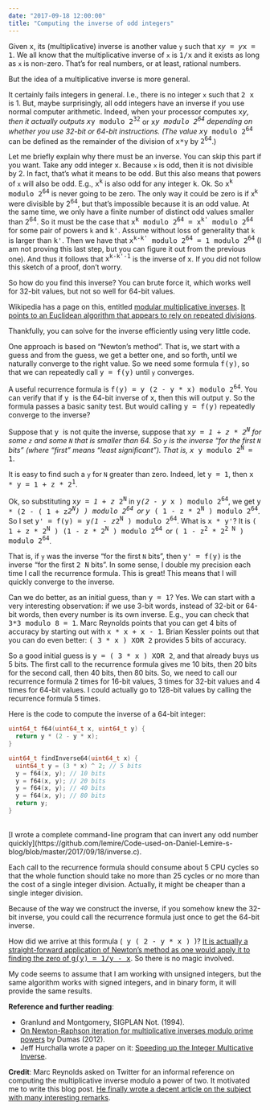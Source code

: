 ```yaml
---
date: "2017-09-18 12:00:00"
title: "Computing the inverse of odd integers"
---
```




Given <tt>x</tt>, its (multiplicative) inverse is another value `y` such that <tt>x<tt>*</tt>y = y<tt>*</tt>x = 1</tt>. We all know that the multiplicative inverse of `x` is <tt>1/x</tt> and it exists as long as `x` is non-zero. That&rsquo;s for real numbers, or at least, rational numbers.

But the idea of a multiplicative inverse is more general.

It certainly fails integers in general. I.e., there is no integer `x` such that <tt> 2 x </tt> is 1. But, maybe surprisingly, all odd integers have an inverse if you use normal computer arithmetic. Indeed, when your processor computes <tt>x<tt>*</tt>y</tt>, then it actually outputs <tt>x<tt>*</tt>y modulo 2<sup>32</sup></tt> or <tt>x<tt>*</tt>y modulo 2<sup>64</sup></tt> depending on whether you use 32-bit or 64-bit instructions. (The value <tt>x<tt>*</tt>y modulo 2<sup>64</sup></tt> can be defined as the remainder of the division of <tt>x<tt>*</tt>y</tt> by <tt>2<sup>64</sup></tt>.)

Let me briefly explain why there must be an inverse. You can skip this part if you want. Take any odd integer <tt>x</tt>. Because `x` is odd, then it is not divisible by 2. In fact, that&rsquo;s what it means to be odd. But this also means that powers of `x` will also be odd. E.g., <tt>x<sup>k</sup></tt> is also odd for any integer <tt>k</tt>. Ok. So <tt>x<sup>k</sup> modulo 2<sup>64</sup></tt> is never going to be zero. The only way it could be zero is if x<sup>k</sup> were divisible by 2<sup>64</sup>, but that&rsquo;s impossible because it is an odd value. At the same time, we only have a finite number of distinct odd values smaller than 2<sup>64</sup>. So it must be the case that <tt>x<sup>k</sup> modulo 2<sup>64</sup> = <tt>x<sup>k'</sup> modulo 2<sup>64</sup></tt></tt> for some pair of powers `k` and <tt>k'</tt>. Assume without loss of generality that `k` is larger than <tt>k'</tt>. Then we have that <tt>x<sup>k-k'</sup> modulo 2<sup>64</sup> = 1 modulo 2<sup>64</sup></tt> (I am not proving this last step, but you can figure it out from the previous one). And thus it follows that <tt>x<sup>k-k'-1</sup></tt> is the inverse of <tt>x</tt>. If you did not follow this sketch of a proof, don&rsquo;t worry.

So how do you find this inverse? You can brute force it, which works well for 32-bit values, but not so well for 64-bit values.

Wikipedia has a page on this, entitled [modular multiplicative inverses](https://en.wikipedia.org/wiki/Modular_multiplicative_inverse). [It points to an Euclidean algorithm that appears to rely on repeated divisions](https://en.wikipedia.org/wiki/Extended_Euclidean_algorithm#Computing_multiplicative_inverses_in_modular_structures).

Thankfully, you can solve for the inverse efficiently using very little code.

One approach is based on &ldquo;Newton&rsquo;s method&rdquo;. That is, we start with a guess and from the guess, we get a better one, and so forth, until we naturally converge to the right value. So we need some formula <tt>f(y)</tt>, so that we can repeatedly call <tt>y = f(y)</tt> until `y` converges.

A useful recurrence formula is <tt>f(y) = y (2 - y <tt>* </tt>x) modulo 2<sup>64</sup></tt>. You can verify that if <tt> y </tt> is the 64-bit inverse of <tt>x</tt>, then this will output <tt>y</tt>. So the formula passes a basic sanity test. But would calling <tt>y = f(y)</tt> repeatedly converge to the inverse?

Suppose that <tt> y </tt> is not quite the inverse, suppose that <tt> x*y = 1 + z * 2<sup>N</sup></tt> for some `z` and some `N` that is smaller than 64. So `y` is the inverse &ldquo;for the first `N` bits&rdquo; (where &ldquo;first&rdquo; means &ldquo;least significant&rdquo;). That is, <tt> x <tt>* </tt>y modulo 2<sup>N</sup> = 1</tt>.

It is easy to find such a `y` for `N` greater than zero. Indeed, let <tt>y = 1</tt>, then <tt> x <tt>* </tt>y = 1 + z <tt>* </tt>2<sup>1</sup></tt>.

Ok, so substituting <tt> x<tt>*</tt>y = 1 + z <tt>* </tt>2<sup>N</sup></tt> in <tt>y<tt>*</tt>(2 - y <tt>* </tt>x ) modulo 2<sup>64</sup></tt>, we get <tt>y <tt>* </tt>(2 - ( 1 + z<tt>*</tt>2<sup>N</sup>) ) modulo 2<sup>64 </sup></tt>or <tt>y <tt>* </tt>( 1 - z <tt>* </tt>2<sup>N</sup> ) modulo 2<sup>64</sup></tt>. So I set <tt> y' = f(y) = y<tt>*</tt>(1 - z<tt>*</tt>2<sup>N</sup> ) modulo 2<sup>64</sup></tt>. What is <tt>x <tt>* </tt>y'</tt>? It is <tt> ( 1 + z <tt>* </tt>2<sup>N</sup> ) (1 - z <tt>* </tt>2<sup>N</sup> ) modulo 2<sup>64 </sup></tt>or <tt> ( 1 - z<sup>2</sup> * 2<sup>2 N</sup> ) modulo 2<sup>64</sup></tt>.

That is, if `y` was the inverse &ldquo;for the first `N` bits&rdquo;, then <tt>y' = f(y)</tt> is the inverse &ldquo;for the first <tt>2 N</tt> bits&rdquo;. In some sense, I double my precision each time I call the recurrence formula. This is great! This means that I will quickly converge to the inverse.

Can we do better, as an initial guess, than <tt>y = 1</tt>? Yes. We can start with a very interesting observation: if we use 3-bit words, instead of 32-bit or 64-bit words, then every number is its own inverse. E.g., you can check that <tt>3*3 modulo 8 = 1</tt>. Marc Reynolds points that you can get 4 bits of accuracy by starting out with <tt>x * x + x - 1</tt>. Brian Kessler points out that you can do even better: <tt>( 3 * x ) XOR 2</tt> provides 5 bits of accuracy.

So a good initial guess is <tt>y = <tt>( 3 * x ) XOR 2</tt></tt>, and that already buys us 5 bits. The first call to the recurrence formula gives me 10 bits, then 20 bits for the second call, then 40 bits, then 80 bits. So, we need to call our recurrence formula 2 times for 16-bit values, 3 times for 32-bit values and 4 times for 64-bit values. I could actually go to 128-bit values by calling the recurrence formula 5 times.

Here is the code to compute the inverse of a 64-bit integer:
```C
uint64_t f64(uint64_t x, uint64_t y) {
  return y * (2 - y * x);
}

uint64_t findInverse64(uint64_t x) {
  uint64_t y = (3 * x) ^ 2; // 5 bits
  y = f64(x, y); // 10 bits
  y = f64(x, y); // 20 bits
  y = f64(x, y); // 40 bits
  y = f64(x, y); // 80 bits
  return y;
}
```


<br/>
[I wrote a complete command-line program that can invert any odd number quickly](https://github.com/lemire/Code-used-on-Daniel-Lemire-s-blog/blob/master/2017/09/18/inverse.c).

Each call to the recurrence formula should consume about 5 CPU cycles so that the whole function should take no more than 25 cycles or no more than the cost of a single integer division. Actually, it might be cheaper than a single integer division.

Because of the way we construct the inverse, if you somehow knew the 32-bit inverse, you could call the recurrence formula just once to get the 64-bit inverse.

How did we arrive at this formula (<tt> y ( 2 - y <tt>* </tt>x ) </tt>)? <a href="https://en.wikipedia.org/wiki/Multiplicative_inverse">It is actually a straight-forward application of Newton&rsquo;s method as one would apply it to finding the zero of <tt>g(y) = 1/y - x</tt></a>. So there is no magic involved.

My code seems to assume that I am working with unsigned integers, but the same algorithm works with signed integers, and in binary form, it will provide the same results.

__Reference and further reading__:

- Granlund and Montgomery, SIGPLAN Not. (1994).
- [On Newton-Raphson iteration for multiplicative inverses modulo prime powers](https://arxiv.org/pdf/1209.6626v2.pdf) by Dumas (2012).
- Jeff Hurchalla wrote a paper on it: [Speeding up the Integer Multicative Inverse](https://arxiv.org/abs/2204.04342).


__Credit__: Marc Reynolds asked on Twitter for an informal reference on computing the multiplicative inverse modulo a power of two. It motivated me to write this blog post. [He finally wrote a decent article on the subject with many interesting remarks](http://marc-b-reynolds.github.io/math/2017/09/18/ModInverse.html).

